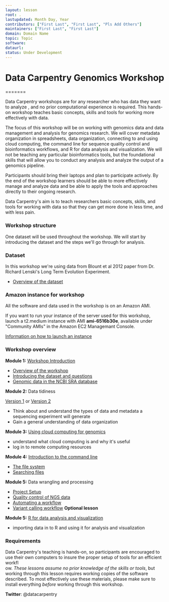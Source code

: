 ```yaml
---
layout: lesson
root: .
lastupdated: Month Day, Year
contributors: ["First Last", "First Last", "Pls Add Others"]
maintainers: ["First Last", "First Last"]
domain: Domain Name
topic: Topic
software:
dataurl:
status: Under Development
---
```


# Data Carpentry Genomics Workshop

=======

Data Carpentry workshops are for any researcher who has data they want to analyze , and no prior computational experience is required. This hands-on workshop teaches basic concepts, skills and tools for working more effectively with data.

The focus of this workshop will be on working with genomics data and data management and analysis for genomics research. We will cover metadata organization in spreadsheets, data organization, connecting to and using cloud computing, the command line for sequence quality control and bioinformatics workflows, and R for data analysis and visualization. We will not be teaching any particular bioinformatics tools, but the foundational skills that will allow you to conduct any analysis and analyze the output of a genomics pipeline.

Participants should bring their laptops and plan to participate actively. By the end of the workshop learners should be able to more effectively manage and analyze data and be able to apply the tools and approaches directly to their ongoing research.

Data Carpentry's aim is to teach researchers basic concepts, skills, and tools for working with data so that they can get more done in less time, and with less pain.

### Workshop structure

One dataset will be used throughout the workshop. We will start by introducing the dataset and the steps we'll go through for analysis. 

### Dataset

In this workshop we're using data from Blount et al 2012 paper from Dr. Richard Lenski's Long Term Evolution Experiment.  

- [Overview of the dataset](http://www.datacarpentry.org/introduction-genomics/01-intro-to-dataset.html)


### Amazon instance for workshop

All the software and data used in the workshop is on an Amazon AMI.

If you want to run your instance of the server used for this workshop, launch a t2.medium instance with AMI **ami-6516b30e**, available under "Community AMIs" in the Amazon EC2 Managemant Console. 

[Information on how to launch an instance](https://github.com/datacarpentry/cloud-genomics/blob/gh-pages/lessons/1.logging-onto-cloud.md)

### Workshop overview



**Module 1:** [Workshop Introduction](http://www.datacarpentry.org/introduction-genomics)

- [Overview of the workshop](http://www.datacarpentry.org/introduction-genomics/00-workshop-overview.html)
- [Introducing the dataset and questions](http://www.datacarpentry.org/introduction-genomics/01-intro-to-dataset.html)
- [Genomic data in the NCBI SRA database](http://www.datacarpentry.org/introduction-genomics/02-examining-sra-runtable.html)

**Module 2:** Data tidiness

[Version 1](http://www.datacarpentry.org/2015-08-24-ISU/lessons/00-intro-to-data-tidy.html) or [Version 2](https://jasonjwilliamsny.github.io/tidiness-genomics/)

- Think about and understand the types of data and metadata a sequencing experiment will generate
- Gain a general understanding of data organization

**Module 3:** [Using cloud computing for genomics](https://jasonjwilliamsny.github.io/cloud-genomics/)  

- understand what cloud computing is and why it's useful
- log in to remote computing resources

**Module 4:** [Introduction to the command line](http://www.datacarpentry.org/shell-genomics/lessons/)  

- [The file system](http://www.datacarpentry.org/shell-genomics/lessons/01_the_filesystem.html)
- [Searching files](http://www.datacarpentry.org/shell-genomics/lessons/02_searching_files.html)

**Module 5:** Data wrangling and processing

- [Project Setup](https://github.com/datacarpentry/organization-genomics/blob/gh-pages/lessons/01_intro_organization.md)
- [Quality control of NGS data](https://github.com/JasonJWilliamsNY/wrangling-genomics/blob/gh-pages/lessons/00-readQC.md)
- [Automating a workflow](https://github.com/JasonJWilliamsNY/wrangling-genomics/blob/gh-pages/lessons/01-automating_a_workflow.md)
- [Variant calling workflow](https://github.com/JasonJWilliamsNY/wrangling-genomics/blob/gh-pages/lessons/02-variant-calling-workflow.md) **Optional lesson**

**Module 5:** [R for data analysis and visualization](https://github.com/datacarpentry/R-genomics)

- importing data in to R and using it for analysis and visualization


### Requirements

Data Carpentry's teaching is hands-on, so participants are encouraged to use
their own computers to insure the proper setup of tools for an efficient workfl\
ow.
*These lessons assume no prior knowledge of the skills or tools*, but working
through this lesson requires working copies of the software described.
To most effectively use these materials, please make sure to install everything
*before* working through this workshop.

<p><strong>Twitter</strong>: @datacarpentry
